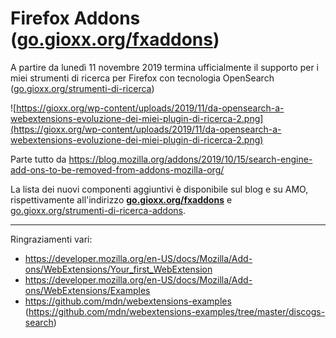 # Firefox Addons ([go.gioxx.org/fxaddons](https://gioxx.org/fxaddons))
 A partire da lunedì 11 novembre 2019 termina ufficialmente il supporto per i miei strumenti di ricerca per Firefox con tecnologia OpenSearch ([go.gioxx.org/strumenti-di-ricerca​](https://go.gioxx.org/strumenti-di-ricerca​))

![https://gioxx.org/wp-content/uploads/2019/11/da-opensearch-a-webextensions-evoluzione-dei-miei-plugin-di-ricerca-2.png](https://gioxx.org/wp-content/uploads/2019/11/da-opensearch-a-webextensions-evoluzione-dei-miei-plugin-di-ricerca-2.png)

Parte tutto da https://blog.mozilla.org/addons/2019/10/15/search-engine-add-ons-to-be-removed-from-addons-mozilla-org/

La lista dei nuovi componenti aggiuntivi è disponibile sul blog e su AMO, rispettivamente all'indirizzo [**go.gioxx.org/fxaddons**](https://gioxx.org/fxaddons) e [go.gioxx.org/strumenti-di-ricerca-addons](https://go.gioxx.org/strumenti-di-ricerca-addons).

------

Ringraziamenti vari:

- https://developer.mozilla.org/en-US/docs/Mozilla/Add-ons/WebExtensions/Your_first_WebExtension
- https://developer.mozilla.org/en-US/docs/Mozilla/Add-ons/WebExtensions/Examples
- https://github.com/mdn/webextensions-examples (https://github.com/mdn/webextensions-examples/tree/master/discogs-search)